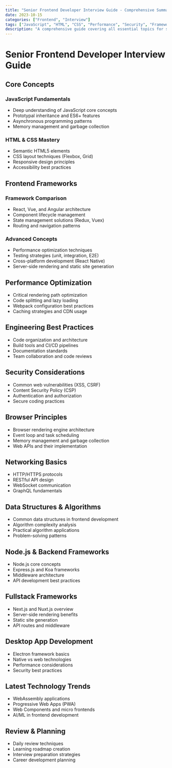 ```yaml
---
title: "Senior Frontend Developer Interview Guide - Comprehensive Summary"
date: 2023-10-15
categories: ["Frontend", "Interview"]
tags: ["JavaScript", "HTML", "CSS", "Performance", "Security", "Frameworks"]
description: "A comprehensive guide covering all essential topics for senior frontend developer interviews, including core concepts, frameworks, performance optimization, and more."
---
```


# Senior Frontend Developer Interview Guide

## Core Concepts

### JavaScript Fundamentals
- Deep understanding of JavaScript core concepts
- Prototypal inheritance and ES6+ features
- Asynchronous programming patterns
- Memory management and garbage collection

### HTML & CSS Mastery
- Semantic HTML5 elements
- CSS layout techniques (Flexbox, Grid)
- Responsive design principles
- Accessibility best practices

## Frontend Frameworks

### Framework Comparison
- React, Vue, and Angular architecture
- Component lifecycle management
- State management solutions (Redux, Vuex)
- Routing and navigation patterns

### Advanced Concepts
- Performance optimization techniques
- Testing strategies (unit, integration, E2E)
- Cross-platform development (React Native)
- Server-side rendering and static site generation

## Performance Optimization
- Critical rendering path optimization
- Code splitting and lazy loading
- Webpack configuration best practices
- Caching strategies and CDN usage

## Engineering Best Practices
- Code organization and architecture
- Build tools and CI/CD pipelines
- Documentation standards
- Team collaboration and code reviews

## Security Considerations
- Common web vulnerabilities (XSS, CSRF)
- Content Security Policy (CSP)
- Authentication and authorization
- Secure coding practices

## Browser Principles
- Browser rendering engine architecture
- Event loop and task scheduling
- Memory management and garbage collection
- Web APIs and their implementation

## Networking Basics
- HTTP/HTTPS protocols
- RESTful API design
- WebSocket communication
- GraphQL fundamentals

## Data Structures & Algorithms
- Common data structures in frontend development
- Algorithm complexity analysis
- Practical algorithm applications
- Problem-solving patterns

## Node.js & Backend Frameworks
- Node.js core concepts
- Express.js and Koa frameworks
- Middleware architecture
- API development best practices

## Fullstack Frameworks
- Next.js and Nuxt.js overview
- Server-side rendering benefits
- Static site generation
- API routes and middleware

## Desktop App Development
- Electron framework basics
- Native vs web technologies
- Performance considerations
- Security best practices

## Latest Technology Trends
- WebAssembly applications
- Progressive Web Apps (PWA)
- Web Components and micro frontends
- AI/ML in frontend development

## Review & Planning
- Daily review techniques
- Learning roadmap creation
- Interview preparation strategies
- Career development planning
